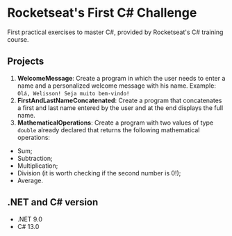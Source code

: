 # Rocketseat's First C# Challenge

First practical exercises to master C#, provided by Rocketseat's C# training course.

## Projects

1. **WelcomeMessage**: Create a program in which the user needs to enter a name and a personalized welcome message with his name. Example: `Olá, Welisson! Seja muito bem-vindo!`
2. **FirstAndLastNameConcatenated**: Create a program that concatenates a first and last name entered by the user and at the end displays the full name.
3. **MathematicalOperations**: Create a program with two values ​​of type `double` already declared that returns the following mathematical operations:
- Sum;
- Subtraction;
- Multiplication;
- Division (it is worth checking if the second number is 0!);
- Average.

## .NET and C# version

- .NET 9.0
- C# 13.0
